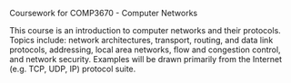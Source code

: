 Coursework for COMP3670 - Computer Networks

This course is an introduction to computer networks and their protocols. Topics include: network
architectures, transport, routing, and data link protocols, addressing, local area networks, flow and
congestion control, and network security. Examples will be drawn primarily from the Internet (e.g. TCP,
UDP, IP) protocol suite.